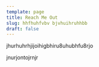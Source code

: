 ```yaml
---
template: page
title: Reach Me Out
slug: hhfhuhfvbv bjvhuihruhhbb
draft: false
---
```

jhurhuhrhjijoihigbhiru8uhubhfu8rjo

jnurjontojrnjr
